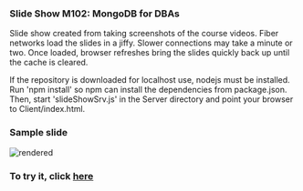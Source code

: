 ### Slide Show M102: MongoDB for DBAs

Slide show created from taking screenshots of the course videos. Fiber networks load the slides in a jiffy. Slower connections may take a minute or two. Once loaded, browser refreshes bring the slides quickly back up until the cache is cleared.

If the repository is downloaded for localhost use, nodejs must be installed. Run 'npm install' so npm can install the dependencies from package.json. Then, start 'slideShowSrv.js' in the Server directory and point your browser to Client/index.html.

### Sample slide

![rendered](https://github.com/tgregoneil/M102SlideShow/blob/master/clickToPlayVideo.png?raw-true) 
### To try it, click <a href="http://htmlpreview.github.io/?https://github.com/tgregoneil/M102SlideShow/blob/master/Client/index.html">here</a>

